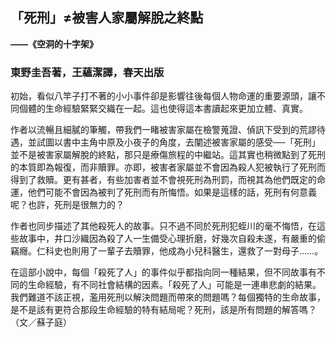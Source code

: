 ## 「死刑」≠被害人家屬解脫之終點

**――《空洞的十字架》**

### 東野圭吾著，王蘊潔譯，春天出版

初始，看似八竿子打不著的小小事件卻是影響往後每個人物命運的重要源頭，讓不同個體的生命經驗緊緊交織在一起。這也使得這本書讀起來更加立體、真實。

作者以流暢且細膩的筆觸，帶我們一睹被害家屬在檢警蒐證、偵訊下受到的荒謬待遇，並試圖以書中主角中原及小夜子的角度，去闡述被害家屬的感受──「死刑」並不是被害家屬解脫的終點，那只是療傷旅程的中繼站。這其實也稍微點到了死刑的本質即為報復，而非贖罪。亦即，被害者家屬並不會因為殺人犯被執行了死刑而得到了救贖。更有甚者，有些加害者並不會視死刑為刑罰，而視其為他們既定的命運，他們可能不會因為被判了死刑而有所悔悟。如果是這樣的話，死刑有何意義呢？也許，死刑是很無力的？

作者也同步描述了其他殺死人的故事。只不過不同於死刑犯蛭川的毫不悔悟，在這些故事中，井口沙織因為殺了人一生備受心理折磨，好幾次自殺未遂，有嚴重的偷竊癮。仁科史也則用了一輩子去贖罪，他成為小兒科醫生，還救了一對母子……。

在這部小說中，每個「殺死了人」的事件似乎都指向同一種結果，但不同故事有不同的生命經驗，有不同社會結構的因素。「殺死了人」可能是一連串悲劇的結果。我們難道不該正視，濫用死刑以解決問題而帶來的問題嗎？每個獨特的生命故事，是不是該有更符合那段生命經驗的特有結局呢？死刑，該是所有問題的解答嗎？（文／蘇子庭）
